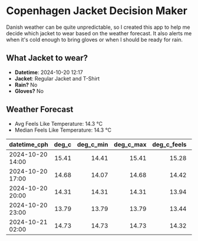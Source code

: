 
# Copenhagen Jacket Decision Maker

Danish weather can be quite unpredictable, so I created this app to help me decide which jacket to wear based on the weather forecast. 
It also alerts me when it's cold enough to bring gloves or when I should be ready for rain.

## What Jacket to wear?

- **Datetime**: 2024-10-20 12:17
- **Jacket**: Regular Jacket and T-Shirt
- **Rain?** No
- **Gloves?** No

## Weather Forecast
- Avg Feels Like Temperature: 14.3 °C
- Median Feels Like Temperature: 14.3 °C

| datetime_cph     |   deg_c |   deg_c_min |   deg_c_max |   deg_c_feels | weather   | wind   | rain   |
|:-----------------|--------:|------------:|------------:|--------------:|:----------|:-------|:-------|
| 2024-10-20 14:00 |   15.41 |       14.41 |       15.41 |         15.28 | Clouds    | Medium | None   |
| 2024-10-20 17:00 |   14.68 |       14.07 |       14.68 |         14.42 | Clouds    | High   | None   |
| 2024-10-20 20:00 |   14.31 |       14.31 |       14.31 |         13.94 | Clouds    | High   | None   |
| 2024-10-20 23:00 |   13.79 |       13.79 |       13.79 |         13.44 | Clouds    | High   | None   |
| 2024-10-21 02:00 |   14.73 |       14.73 |       14.73 |         14.32 | Clouds    | High   | None   |
        